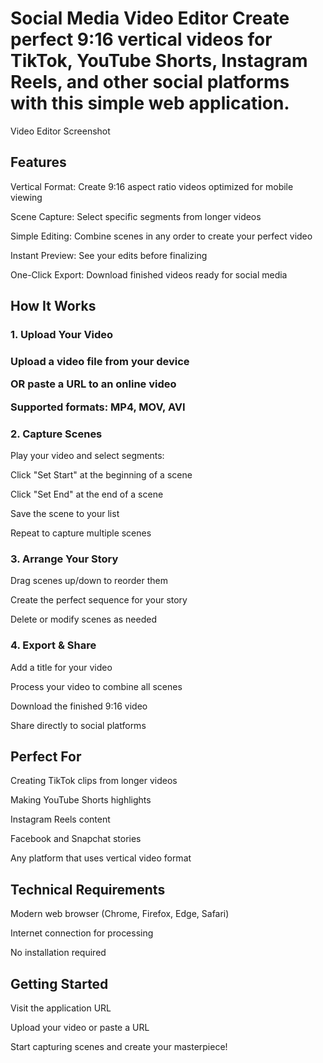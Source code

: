 <h1>Social Media Video Editor
Create perfect 9:16 vertical videos for TikTok, YouTube Shorts, Instagram Reels, and other social platforms with this simple web application.</h1>

Video Editor Screenshot

<h2>Features</h2>
Vertical Format: Create 9:16 aspect ratio videos optimized for mobile viewing

Scene Capture: Select specific segments from longer videos

Simple Editing: Combine scenes in any order to create your perfect video

Instant Preview: See your edits before finalizing

One-Click Export: Download finished videos ready for social media

<h2>How It Works</h2>
<h3>1. Upload Your Video<h3>
Upload a video file from your device

OR paste a URL to an online video

Supported formats: MP4, MOV, AVI

<h3>2. Capture Scenes</h3>
Play your video and select segments:

Click "Set Start" at the beginning of a scene

Click "Set End" at the end of a scene

Save the scene to your list

Repeat to capture multiple scenes

<h3>3. Arrange Your Story</h3>
Drag scenes up/down to reorder them

Create the perfect sequence for your story

Delete or modify scenes as needed

<h3>4. Export & Share</h3>
Add a title for your video

Process your video to combine all scenes

Download the finished 9:16 video

Share directly to social platforms

<h2>Perfect For</h2>
Creating TikTok clips from longer videos

Making YouTube Shorts highlights

Instagram Reels content

Facebook and Snapchat stories

Any platform that uses vertical video format

<h2>Technical Requirements</h2>
Modern web browser (Chrome, Firefox, Edge, Safari)

Internet connection for processing

No installation required

<h2>Getting Started</h2>
Visit the application URL

Upload your video or paste a URL

Start capturing scenes and create your masterpiece!

